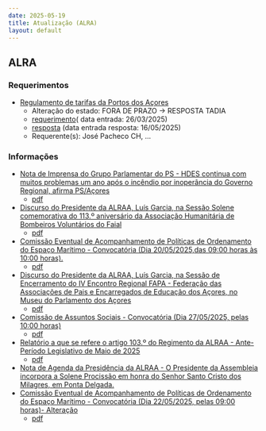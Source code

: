```yaml
---
date: 2025-05-19
title: Atualização (ALRA)
layout: default
---
```

## ALRA

### Requerimentos

* [Regulamento de tarifas da Portos dos Açores](http://base.alra.pt:82/4DACTION/w_pesquisa_registo/4/8769)
  * Alteração do estado: FORA DE PRAZO → RESPOSTA TADIA
  * [requerimento](http://base.alra.pt:82/Doc_Req/XIIIreque314.pdf)( data entrada: 26/03/2025)
  * [resposta](http://base.alra.pt:82/Doc_Req/XIIIrequeresp314.pdf) (data entrada resposta: 16/05/2025)
  * Requerente(s): José Pacheco CH, ...

### Informações

* [Nota de Imprensa do Grupo Parlamentar do PS - HDES continua com muitos problemas um ano após o incêndio por inoperância do Governo Regional, afirma PS/Açores](http://base.alra.pt:82/4DACTION/w_pesquisa_registo/8/21632)
  * [pdf](http://base.alra.pt:82/Doc_Noticias/NI21632.pdf)
* [Discurso do Presidente da ALRAA, Luís Garcia, na Sessão Solene comemorativa do 113.º aniversário da Associação Humanitária de Bombeiros Voluntários do Faial](http://base.alra.pt:82/4DACTION/w_pesquisa_registo/8/21633)
  * [pdf](http://base.alra.pt:82/Doc_Noticias/NI21633.pdf)
* [Comissão Eventual de Acompanhamento de Políticas de Ordenamento do Espaço Marítimo - Convocatória (Dia 20/05/2025,das 09:00 horas às 10:00 horas).](http://base.alra.pt:82/4DACTION/w_pesquisa_registo/8/21634)
  * [pdf](http://base.alra.pt:82/Doc_Noticias/NI21634.pdf)
* [Discurso do Presidente da ALRAA, Luís Garcia, na Sessão de Encerramento do IV Encontro Regional FAPA - Federação das Associações de Pais e Encarregados de Educação dos Açores, no Museu do Parlamento dos Açores](http://base.alra.pt:82/4DACTION/w_pesquisa_registo/8/21635)
  * [pdf](http://base.alra.pt:82/Doc_Noticias/NI21635.pdf)
* [Comissão de Assuntos Sociais - Convocatória (Dia 27/05/2025, pelas 10:00 horas)](http://base.alra.pt:82/4DACTION/w_pesquisa_registo/8/21636)
  * [pdf](http://base.alra.pt:82/Doc_Noticias/NI21636.pdf)
* [Relatório a que se refere o artigo 103.º do Regimento da ALRAA - Ante-Período Legislativo de Maio de 2025](http://base.alra.pt:82/4DACTION/w_pesquisa_registo/8/21637)
  * [pdf](http://base.alra.pt:82/Doc_Noticias/NI21637.pdf)
* [Nota de Agenda da Presidência da ALRAA - O Presidente da Assembleia incorpora a Solene Procissão em honra do Senhor Santo Cristo dos Milagres, em Ponta Delgada.](http://base.alra.pt:82/4DACTION/w_pesquisa_registo/8/21638)
* [Comissão Eventual de Acompanhamento de Políticas de Ordenamento do Espaço Marítimo - Convocatória (Dia 22/05/2025, pelas 09:00 horas)- Alteração](http://base.alra.pt:82/4DACTION/w_pesquisa_registo/8/21640)
  * [pdf](http://base.alra.pt:82/Doc_Noticias/NI21640.pdf)
